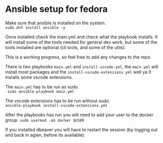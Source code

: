 # Ansible setup for fedora

Make sure that ansible is installed on the system.  
``` sudo dnf install ansible -y ```  

Once installed check the main.yml and check what the playbook installs.
It will install some of the tools needed for general dev work, but some of the tools installed are optional (cli tools, and some of the utils).

This is a working progress, so feel free to add any changes to the repo.

There is two playbooks ```main.yml``` and ```install-vscode.yml```, the ```main.yml``` will install most packages and the ```install-vscode-extensions.yml``` well ya it installs some vscode extensions.

The ```main.yml``` has to be run as sudo.  
``` sudo ansible-playbook main.yml```  

The vscode extensions has to be run without sudo.  
```ansible-playbook install-vscode-extensions.yml```

After the playbooks has run you will need to add your user to the docker group.
```sudo usermod -aG docker $USER ```

If you installed dbeaver you will have to restart the session (by logging out and back in agian, before its available).